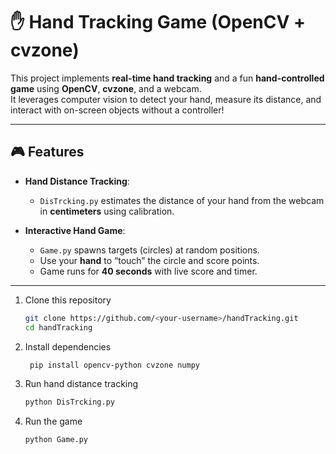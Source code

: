 # ✋ Hand Tracking Game (OpenCV + cvzone)  

This project implements **real-time hand tracking** and a fun **hand-controlled game** using **OpenCV**, **cvzone**, and a webcam.  
It leverages computer vision to detect your hand, measure its distance, and interact with on-screen objects without a controller!  

---

## 🎮 Features  
- **Hand Distance Tracking**:  
  - `DisTrcking.py` estimates the distance of your hand from the webcam in **centimeters** using calibration.  

- **Interactive Hand Game**:  
  - `Game.py` spawns targets (circles) at random positions.  
  - Use your **hand** to “touch” the circle and score points.  
  - Game runs for **40 seconds** with live score and timer.  

---

1. Clone this repository  
   ```bash
   git clone https://github.com/<your-username>/handTracking.git
   cd handTracking

2. Install dependencies
   ```bash
    pip install opencv-python cvzone numpy

3. Run hand distance tracking
   ```bash
   python DisTrcking.py

4. Run the game
   ```bash
   python Game.py


